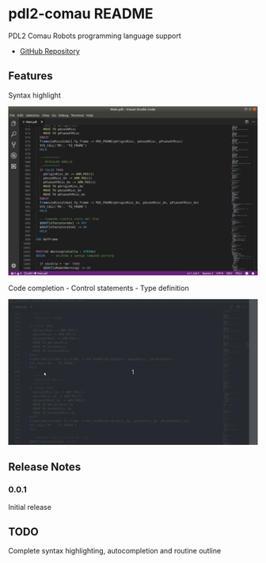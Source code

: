 # pdl2-comau README

PDL2 Comau Robots programming language support

* [GitHub Repository](https://github.com/abedGNU/pdl2-comau.git)

## Features

Syntax highlight

![screenshot](images/syntax.png)

Code completion
    - Control statements
    - Type definition
    
![screenshot](images/completion.gif)

## Release Notes

### 0.0.1

Initial release

## TODO

Complete syntax highlighting, autocompletion and routine outline